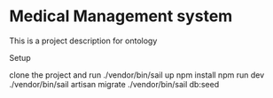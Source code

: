 # Medical Management system
This is a project description for ontology

Setup

clone the project and run 
./vendor/bin/sail up 
npm install
npm run dev
./vendor/bin/sail artisan migrate
./vendor/bin/sail db:seed
